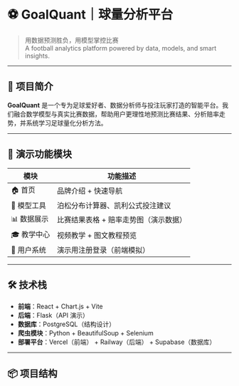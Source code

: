 # ⚽ GoalQuant｜球量分析平台

> 用数据预测胜负，用模型掌控比赛  
> A football analytics platform powered by data, models, and smart insights.

---

## 🚀 项目简介

**GoalQuant** 是一个专为足球爱好者、数据分析师与投注玩家打造的智能平台。我们融合数学模型与真实比赛数据，帮助用户更理性地预测比赛结果、分析赔率走势，并系统学习足球量化分析方法。

---

## 🧩 演示功能模块

| 模块 | 功能描述 |
|------|-----------|
| 🏠 首页 | 品牌介绍 + 快速导航 |
| 🧮 模型工具 | 泊松分布计算器、凯利公式投注建议 |
| 📊 数据展示 | 比赛结果表格 + 赔率走势图（演示数据） |
| 🎓 教学中心 | 视频教学 + 图文教程预览 |
| 🔐 用户系统 | 演示用注册登录（前端模拟） |

---

## 🛠 技术栈

- **前端**：React + Chart.js + Vite
- **后端**：Flask（API 演示）
- **数据库**：PostgreSQL（结构设计）
- **爬虫模块**：Python + BeautifulSoup + Selenium
- **部署平台**：Vercel（前端） + Railway（后端） + Supabase（数据库）

---

## 📦 项目结构

